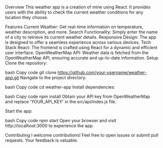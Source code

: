 Overview
This weather app is a creation of mine using React. It provides users with the ability to check the current weather conditions for any location they choose.

Features
Current Weather: Get real-time information on temperature, weather description, and more.
Search Functionality: Simply enter the name of a city to retrieve its current weather details.
Responsive Design: The app is designed to offer a seamless experience across various devices.
Tech Stack
React: The frontend is crafted using React for a dynamic and efficient user interface.
OpenWeatherMap API: Weather data is fetched from the OpenWeatherMap API, ensuring accurate and up-to-date information.
Setup
Clone the repository:

bash
Copy code
git clone https://github.com/your-username/weather-app.git
Navigate to the project directory:

bash
Copy code
cd weather-app
Install dependencies:

bash
Copy code
npm install
Obtain your API key from OpenWeatherMap and replace 'YOUR_API_KEY' in the src/api/index.js file.

Start the app:

bash
Copy code
npm start
Open your browser and visit http://localhost:3000 to experience the app.

Contributing
I welcome contributions! Feel free to open issues or submit pull requests. Your feedback is valuable.
